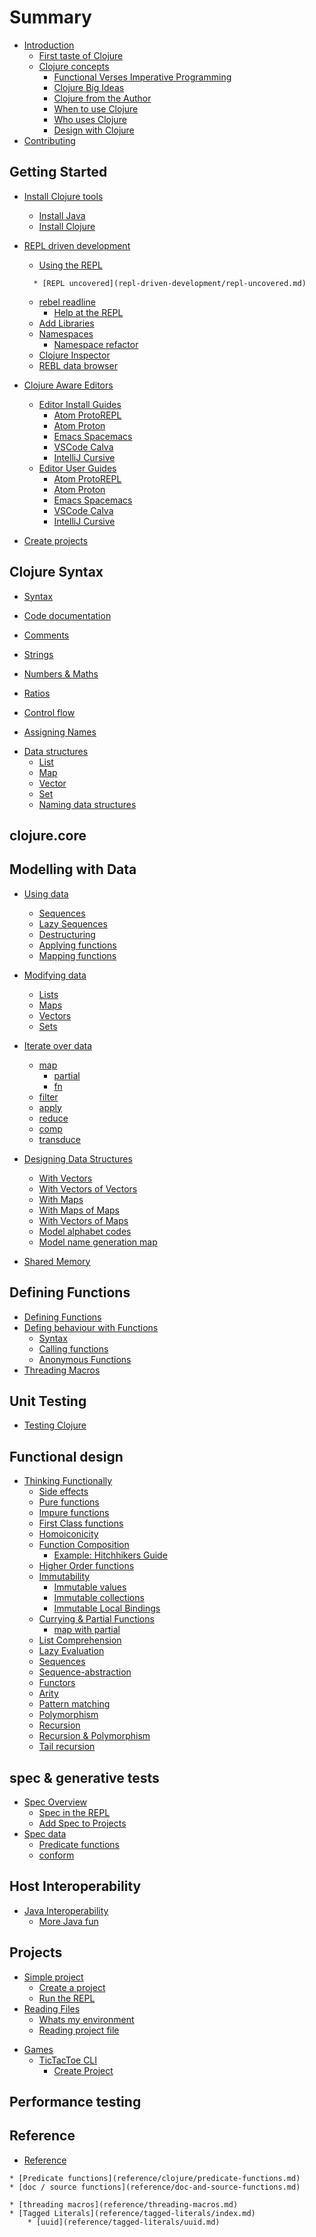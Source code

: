 # Summary

* [Introduction](introduction.md)
    * [First taste of Clojure](first-taste-of-clojure.md)
        <!-- * [reagent examples](reagent-examples.md) -->
    <!-- replace repl.it with klipse - repl.it loads very slowly -->
    <!-- * [Quick start](quickstart/index.md) -->
    <!-- * [Quick reference](quickstart/quick-reference.md) -->
    <!-- * [Virtual Study Guide](study-guide.md) -->
    * [Clojure concepts](concepts/index.md)
        * [Functional Verses Imperative Programming](concepts/what-is-functional-programming.md)
        * [Clojure Big Ideas](concepts/ten-big-ideas.md)
        * [Clojure from the Author](concepts/clojure-made-simple.md)
        <!-- * [Learning Clojure](concepts/learning-clojure.md) -->
        * [When to use Clojure](concepts/purpose.md)
        * [Who uses Clojure](concepts/who-uses-clojure.md)
                <!-- * [The syntax](concepts/syntax.md) -->
        * [Design with Clojure](concepts/design.md)
                <!-- * [All bytecode in the end](concepts/all-bytecode-in-the-end.md) -->
                <!-- * [Features in more depth](concepts/features.md) -->
                <!-- * [Functional Reactive Programming](concepts/functional-programming.md) -->
* [Contributing](contributing.md)

## Getting Started

* [Install Clojure tools](getting-started/index.md)
    * [Install Java](getting-started/install-java.md)
    * [Install Clojure](getting-started/install-clojure.md)
* [REPL driven development](repl-driven-development/index.md)
    * [Using the REPL](repl-driven-development/using-the-repl.md)
    <!-- * [Evaluating code](repl-driven-development/evaluating-code.md) -->
        * [REPL uncovered](repl-driven-development/repl-uncovered.md)
    * [rebel readline](repl-driven-development/rebel-readline/index.md)
        * [Help at the REPL](repl-driven-development/rebel-readline/help.md)
    <!-- Introduce Clojure examples that work well in the command line REPL -->
    <!-- Run a repl in an example project, require, in-ns, run -->
    <!-- a simple tic-tac-toe game or similar command line challenges, kata -->
    * [Add Libraries](repl-driven-development/add-libraries.md)
    * [Namespaces](repl-driven-development/namespace.md)
        * [Namespace refactor](repl-driven-development/namespace-refactoring.md)
    <!-- * [Design Journal](repl-driven-development/design-journal.md) -->
    * [Clojure Inspector](repl-driven-development/clojure-inspector.md)
    * [REBL data browser](repl-driven-development/rebl-data-browser.md)

* [Clojure Aware Editors](development-tools/index.md)
    * [Editor Install Guides](development-tools/editor-install-guides/index.md)
        * [Atom ProtoREPL](development-tools/editor-install-guides/atom-protorepl.md)
        * [Atom Proton](development-tools/editor-install-guides/atom-proton.md)
        * [Emacs Spacemacs](development-tools/editor-install-guides/emacs-spacemacs.md)
        * [VSCode Calva](development-tools/editor-install-guides/vscode-calva.md)
        * [IntelliJ Cursive](development-tools/editor-install-guides/intellij-cursive.md)
    * [Editor User Guides](development-tools/editor-user-guides/index.md)
        * [Atom ProtoREPL](development-tools/editor-user-guides/atom-protorepl.md)
        * [Atom Proton](development-tools/editor-user-guides/atom-proton.md)
        * [Emacs Spacemacs](development-tools/editor-user-guides/emacs-spacemacs.md)
        * [VSCode Calva](development-tools/editor-user-guides/vscode-calva.md)
        * [IntelliJ Cursive](development-tools/editor-user-guides/intellij-cursive.md)

* [Create projects](repl-driven-development/create-a-project.md)

## Clojure Syntax
<!-- Basic syntax and calling functions -->
* [Syntax](basic-clojure/syntax.md)

* [Code documentation](basic-clojure/code-documentation.md)
* [Comments](basic-clojure/comments.md)

<!-- Simple values numbers, strings ratios -->
* [Strings](basic-clojure/strings.md)
* [Numbers & Maths](basic-clojure/numbers-maths.md)
* [Ratios](basic-clojure/ratios.md)

* [Control flow](basic-clojure/control-flow.md)

* [Assigning Names](basic-clojure/assigning-names.md)
<!-- * [Naming](basic-clojure/naming.md) -->
<!--     * [Global definitions](basic-clojure/global-definitions.md) -->
<!--     * [Local Bindings](basic-clojure/local-bindings.md) -->
<!--     * [Private functions](basic-clojure/private-functions.md) -->
<!--     * [Naming Conventions](reference/naming-conventions.md) -->

<!-- Persistent data structures list vector map set -->
* [Data structures](data-structures/index.md)
    * [List](data-structures/list.md)
    * [Map](data-structures/map.md)
    * [Vector](data-structures/vector.md)
    * [Set](data-structures/set.md)
    * [Naming data structures](data-structures/naming.md)

## clojure.core
<!-- Introducing the most common function families from clojure.core -->
<!-- map reduce apply -->
<!-- group-by sort-by -->
<!-- partition partiion-all partition... -->



## Modelling with Data

* [Using data](using-data-structures/index.md)
    * [Sequences](using-data-structures/sequences.md)
    * [Lazy Sequences](using-data-structures/lazy-sequences.md)
    * [Destructuring](using-data-structures/destructuring.md)
    * [Applying functions](using-data-structures/applying-functions.md)
    * [Mapping functions](using-data-structures/mapping-data-structures.md)
* [Modifying data](modifying-data-structures/index.md)
    * [Lists](modifying-data-structures/lists.md)
    * [Maps](modifying-data-structures/maps.md)
    * [Vectors](modifying-data-structures/vectors.md)
    * [Sets](modifying-data-structures/sets.md)
* [Iterate over data](iterate-over-data/index.md)
    * [map](iterate-over-data/map.md)
        * [partial](iterate-over-data/map-partial.md)
        * [fn](iterate-over-data/map-fn.md)
    * [filter](iterate-over-data/filter-remove.md)
    * [apply](iterate-over-data/apply.md)
    * [reduce](iterate-over-data/reduce.md)
    * [comp](iterate-over-data/reduce.md)
    * [transduce](iterate-over-data/reduce.md)
* [Designing Data Structures](designing-data-structures/index.md)
    * [With Vectors](designing-data-structures/with-vectors.md)
    * [With Vectors of Vectors](designing-data-structures/with-vectors-of-vectors.md)
    * [With Maps](designing-data-structures/with-maps.md)
    * [With Maps of Maps](designing-data-structures/with-maps-of-maps.md)
    * [With Vectors of Maps](designing-data-structures/with-vectors-of-maps.md)
    * [Model alphabet codes](designing-data-structures/modeling-alphabet-codes.md)
    * [Model name generation map](designing-data-structures/modeling-name-generation-map.md)

* [Shared Memory](data-structures/shared-memory.md)

## Defining Functions
<!-- Definging names for data and expressions -->
<!-- Defining custom functions -->
<!-- reducting functions -->
* [Defining Functions](basic-clojure/defining-functions.md)
* [Defing behaviour with Functions](defining-behaviour-with-functions/index.md)
    * [Syntax](defining-behaviour-with-functions/syntax.md)
    * [Calling functions](defining-behaviour-with-functions/calling-functions.md)
    <!-- * [Examples](defining-behaviour-with-functions/examples.md) -->
    <!-- * [Parameters](defining-behaviour-with-functions/parameters.md) -->
    * [Anonymous Functions](defining-behaviour-with-functions/anonymous-functions.md)
* [Threading Macros](thinking-functionally/threading-macros.md)

## Unit Testing
* [Testing Clojure](testing/index.md)
<!-- * [Unit testing](testing/unit/index.md) -->
<!--     * [clojure.test](testing/unit/clojure.test.md) -->
<!--     * [midje](testing/unit/midje.md) -->
<!--     * [speclj](testing/unit/midje.md) -->
<!-- * [Test runners](testing/test-runners/index.md) -->
<!--     * [Cognitect-labs](testing/test-runners/cognitect-labs-test-runner.md) -->
<!--     * [eftest](testing/test-runners/eftest-runner.md) -->
<!--     * [koacha](testing/test-runners/koacha-runner.md) -->


## Functional design

<!-- Elegantly applying Clojure idiomatically and climbing up the Clojure abstraction mountain (kilimanjaro, eg. its tall but not a sheer face like the Eiger, as each layer builds upon previous layers, a refinement as it were) -->
<!-- Abstrction mountain
     - functions
     - function composition
     - recursion - loop/recur recursive functions with recur
     - clojure.core recursive functions
     - clojure.core sequences and related functions
     - reduce and reducing functions
     - comp juxt
     - transducers teep-->

<!-- Or draw the analyogy of riding across the Clojure landscape
     -- riding up and down hills as you learn major milestones of Clojure,
     climbing and reaching various platos.
     Showing the effort of climbs as an overall effort of brain power with
     decents being growth in confidence

     This example can then be used in one of the exercises to judge the effort
     a reader has exerted so far and how much more effort is still required.
-->

* [Thinking Functionally](thinking-functionally/index.md)
    * [Side effects](thinking-functionally/side-effects.md)
    * [Pure functions](thinking-functionally/pure-functions.md)
    * [Impure functions](thinking-functionally/impure-functions.md)
    * [First Class functions](thinking-functionally/first-class-functions.md)
    * [Homoiconicity](thinking-functionally/homoiconicity.md)
    * [Function Composition](thinking-functionally/function-composition.md)
        * [Example: Hitchhikers Guide](thinking-functionally/example-hitchhikers-guide.md)
    * [Higher Order functions](thinking-functionally/higher-order-functions.md)
    * [Immutability](thinking-functionally/immutability.md)
        * [Immutable values](thinking-functionally/immutable-values.md)
        * [Immutable collections](thinking-functionally/immutable-collections.md)
        * [Immutable Local Bindings](thinking-functionally/immutable-local-bindings.md)
    * [Currying & Partial Functions](thinking-functionally/partial-functions.md)
        * [map with partial](thinking-functionally/map-with-partial.md)
    * [List Comprehension](thinking-functionally/list-comprehension.md)
    * [Lazy Evaluation](thinking-functionally/lazy-evaluation.md)
    * [Sequences](thinking-functionally/sequences.md)
    * [Sequence-abstraction](thinking-functionally/sequence-abstractions.md)
    * [Functors](thinking-functionally/functors.md)
    * [Arity](thinking-functionally/arity.md)
    * [Pattern matching](thinking-functionally/pattern-matching.md)
    * [Polymorphism](thinking-functionally/polymorphism.md)
    * [Recursion](thinking-functionally/recursion.md)
    * [Recursion & Polymorphism](thinking-functionally/recursion-polymorphism.md)
    * [Tail recursion](thinking-functionally/tail-recursion.md)

## spec & generative tests
* [Spec Overview](clojure-spec/index.md)
    * [Spec in the REPL](clojure-spec/using-spec-in-the-repl.md)
    * [Add Spec to Projects](clojure-spec/add-spec-to-projects.md)
* [Spec data](clojure-spec/data/index.md)
    * [Predicate functions](clojure-spec/data/predicate-functions.md)
    * [conform](clojure-spec/data/conform.md)
<!-- * [Defining Specifications](clojure-spec/defining-specifications/index.md) -->
<!-- * [Testing Specifications](clojure-spec/testing/index.md) -->
<!-- * [Generative Testing](clojure-spec/generative-testing/index.md) -->

## Host Interoperability

* [Java Interoperability](basic-clojure/java-interop.md)
    * [More Java fun](basic-clojure/more-java-fun.md)

## Projects
<!-- Convert to deps.edn -->
* [Simple project](simple-project/index.md)
    * [Create a project](simple-project/create-project.md)
    * [Run the REPL](simple-project/run-the-repl.md)
* [Reading Files](basic-clojure/index.md)
    * [Whats my environment](basic-clojure/whats-my-environment.md)
    * [Reading project file](basic-clojure/reading-project-file.md)

<!-- Games -->
* [Games](games/index.md)
    <!-- Convert to deps.edn -->
    * [TicTacToe CLI](games/tictactoe-cli/index.md)
        * [Create Project](games/tictactoe-cli/create-project.md)


## Performance testing
<!--     * [Performance](performance/index.md) -->
<!--         * [Testing functions](performance/testing-functions.md) -->
<!--         * [Performance](performance/load-testing.md) -->
<!-- * [Performance Testing](testing/performance/index.md) -->
<!--     * [time](testing/performance/time.md) -->
<!--     * [Gatling](testing/performance/gatling.md) -->
<!--     * [clj-gatling](testing/performance/clj-gatling.md) -->



## Reference
* [Reference](reference/index.md)
<!--     * [Basic Syntax](reference/basic-syntax.md) -->
<!--     <\!-- * [Naming](reference/naming.md) -\-> -->
<!--     * [Functions](reference/functions.md) -->
    * [Predicate functions](reference/clojure/predicate-functions.md)
    * [doc / source functions](reference/doc-and-source-functions.md)
<!--     * [Sequences](reference/sequences.md) -->
<!--     * [Control Flow](reference/control-flow.md) -->
<!--     * [Persistent Data Structures](reference/persistent-data-structures.md) -->
<!--     * [Quick look at Types](basic-clojure/quick-look-at-types.md) -->
<!--     * [Changing State](reference/changing-state.md) -->
<!--     * [Recursion](reference/recursion.md) -->
<!--     <\!-- * [Reader Macros](reference/reader-macros.md) -\-> -->
<!--     * [Regular Expressions](reference/regular-expressions.md) -->
<!--     * [Core.async](reference/core-async.md) -->
<!--     * [Prasmatic  Schema](reference/prasmatic-schema.md) -->
<!--     * [Books on Clojure](reference/books.md) -->
<!-- * [Standard Library](standard-library/index.md) -->
<!--     * [Sequences](standard-library/sequences.md) -->
<!--     * [Collections](standard-library/collections.md) -->
<!--     * [Iteration](standard-library/iteration.md) -->

    * [threading macros](reference/threading-macros.md)
    * [Tagged Literals](reference/tagged-literals/index.md)
        * [uuid](reference/tagged-literals/uuid.md)

<!-- ## To organise -->
<!-- * [Work in Progress](work-in-progress.md) -->
<!--     * [core.async](core.async/index.md) -->
<!--         * [Bike Assembly Line](core.async/bike-assembly-line/index.md) -->
<!--         * [Toy Car assembly line](core.async/toy-car-assembly-line/index.md) -->
<!--         * [Clacks Messages](core.async/clacks-messages/index.md) -->
<!--     * [Managing state changes](thinking-functionally/managing-state-changes.md) -->
<!--     * [Project Palindrome](project-palindrome/index.md) -->
<!--         * [Simple palindrome test](project-palindrome/simple-palindrome-test.md) -->
<!--     * [Libraries](libraries/index.md) -->
<!--         * [clojure.core](libraries/clojure-core.md) -->
<!--         * [clojure.core](libraries/clojure-core-lisp-comprehension.md) -->
<!--         * [Clojars](libraries/clojars.md) -->
<!--         * [om](libraries/om.md) -->
<!--         * [edn](libraries/edn.md) -->
<!--     * [Leiningen Configuration](leiningen/index.md) -->
<!--         * [Create a project](leiningen/create-a-project.md) -->
<!--         * [Run the REPL](leiningen/run-the-repl.md) -->
<!--         * [Profiles overview](leiningen/profile.md) -->
<!--         * [Adding a dev profile](leiningen/adding-a-dev-profile.md) -->
<!--         * [Templates](leiningen/templates.md) -->
<!--         * [Create a template](leiningen/create-a-template.md) -->
<!--         * [Plugins](leiningen/plugins.md) -->
<!--     * [Explaining Macros](explaining-macros.md) -->
<!-- * [Where next](where-next.md) -->

<!-- ## Development tools -->

<!-- * [Development Tools](development-tools/index.md) -->
<!--     * [Java](development-tools/java.md) -->
<!--     * [Leiningen](development-tools/leiningen.md) -->
<!--     * [Editor install guides](development-tools/editor-install-guides/index.md) -->
<!--         * [Atom.io - ProtoREPL](development-tools/editor-install-guides/atom-protorepl.md) -->
<!--         * [Atom.io - Proton](development-tools/editor-install-guides/atom-proton.md) -->
<!--         * [VS Code - Calva](development-tools/editor-install-guides/vscode-calva.md) -->
<!--         * [Emacs - Spacemacs](development-tools/editor-install-guides/emacs-spacemacs.md) -->
<!--         * [IntelliJ - Cursive](development-tools/editor-install-guides/intellij-cursive.md) -->
<!--     * [Editor User Guides](development-tools/editor-user-guides/index.md) -->
<!--         * [Atom.io - Protorepl](development-tools/editor-user-guides/atom-protorepl.md) -->
<!--         * [Atom.io - Proton](development-tools/editor-user-guides/atom-proton.md) -->
<!--         * [Emacs - Spacemacs](development-tools/editor-user-guides/emacs-spacemacs.md) -->
<!--         * [VS Code - Calva](development-tools/editor-user-guides/vscode-calva.md) -->
<!--         * [IntelliJ - Cursive](development-tools/editor-user-guides/intellij-cursive.md) -->
<!--         * [Lighttable](lighttable/index.md) -->
<!--             * [Configure Keyboard mappings](lighttable/configure-keyboard-mappings.md) -->

<!-- ## Puzzles -->
<!-- * [Puzzles](puzzles/index.md) -->
<!--     * [Random Seat Assignment](puzzles/random-seat-assignment.md) -->

<!-- ## Deprecated Content -->
<!-- * [How to use the workshop](using-the-workshop/index.md) -->
<!--     * [Technical Requirements](using-the-workshop/requirements.md) -->
<!--     * [Code Examples](using-the-workshop/code-examples.md) -->
<!-- * [Development Environments](development-environments/index.md) -->
<!--     * [Java](development-environments/java.md) -->
<!--     * [Leiningen](development-environments/leiningen.md) -->
<!--     * [LightTable](development-environments/lighttable.md) -->
<!--     * [Other tools](development-environments/other-tools.md) -->
